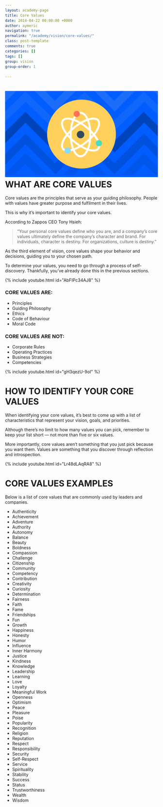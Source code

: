 ```yaml
---
layout: academy-page
title: Core Values
date: 2014-04-22 00:00:00 +0000
author: aymeric
navigation: true
permalink: "/academy/vision/core-values/"
class: post-template
comments: true
categories: []
tags: []
group: vision
group-order: 1

---
```

# ![](/assets/images/uploads/6-2.png)WHAT ARE CORE VALUES

Core values are the principles that serve as your guiding philosophy. People with values have greater purpose and fulfilment in their lives.

This is why it’s important to identify your core values.

According to Zappos CEO Tony Hsieh:

> “Your personal core values define who you are, and a company’s core values ultimately define the company’s character and brand. For individuals, character is destiny. For organizations, culture is destiny.”

As the third element of vision, core values shape your behavior and decisions, guiding you to your chosen path.

To determine your values, you need to go through a process of self-discovery. Thankfully, you’ve already done this in the previous sections.

{% include youtube.html id="AbFIPc34AJ8" %}

### CORE VALUES ARE:

* Principles
* Guiding Philosophy
* Ethics
* Code of Behaviour
* Moral Code

### CORE VALUES ARE NOT:

* Corporate Rules
* Operating Practices
* Business Strategies
* Competencies

{% include youtube.html id="gH3qezU-9oI" %}

# HOW TO IDENTIFY YOUR CORE VALUES

When identifying your core values, it’s best to come up with a list of characteristics that represent your vision, goals, and priorities.

Although there’s no limit to how many values you can pick, remember to keep your list short — not more than five or six values.

More importantly, core values aren’t something that you just pick because you want them. Values are something that you discover through reflection and introspection.

{% include youtube.html id="Lr48dLAqRA8" %}

# CORE VALUES EXAMPLES

Below is a list of core values that are commonly used by leaders and companies.

<div class='next-values'></div>

* Authenticity
* Achievement
* Adventure
* Authority
* Autonomy
* Balance
* Beauty
* Boldness
* Compassion
* Challenge
* Citizenship
* Community
* Competency
* Contribution
* Creativity
* Curiosity
* Determination
* Fairness
* Faith
* Fame
* Friendships
* Fun
* Growth
* Happiness
* Honesty
* Humor
* Influence
* Inner Harmony
* Justice
* Kindness
* Knowledge
* Leadership
* Learning
* Love
* Loyalty
* Meaningful Work
* Openness
* Optimism
* Peace
* Pleasure
* Poise
* Popularity
* Recognition
* Religion
* Reputation
* Respect
* Responsibility
* Security
* Self-Respect
* Service
* Spirituality
* Stability
* Success
* Status
* Trustworthiness
* Wealth
* Wisdom